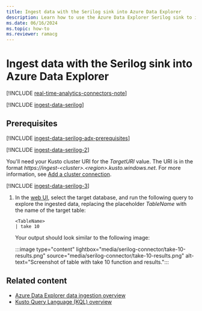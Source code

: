 ```yaml
---
title: Ingest data with the Serilog sink into Azure Data Explorer
description: Learn how to use the Azure Data Explorer Serilog sink to ingest data into your cluster.
ms.date: 06/16/2024
ms.topic: how-to
ms.reviewer: ramacg
---
```

# Ingest data with the Serilog sink into Azure Data Explorer

[!INCLUDE [real-time-analytics-connectors-note](includes/real-time-analytics-connectors-note.md)]

[!INCLUDE [ingest-data-serilog](includes/cross-repo/ingest-data-serilog.md)]

## Prerequisites

[!INCLUDE [ingest-data-serilog-adx-prerequisites](includes/cross-repo/ingest-data-serilog-adx-prerequisites.md)]

[!INCLUDE [ingest-data-serilog-2](includes/cross-repo/ingest-data-serilog-2.md)]

You'll need your Kusto cluster URI for the *TargetURI* value. The URI is in the format *https://ingest-\<cluster>.\<region>.kusto.windows.net*. For more information, see [Add a cluster connection](../../add-cluster-connection.md#add-a-cluster-connection).

[!INCLUDE [ingest-data-serilog-3](includes/cross-repo/ingest-data-serilog-3.md)]

1. In the [web UI](https://dataexplorer.azure.com/), select the target database, and run the following query to explore the ingested data, replacing the placeholder *TableName* with the name of the target table:

    ```kusto
    <TableName>
    | take 10
    ```

    Your output should look similar to the following image:

    :::image type="content" lightbox="media/serilog-connector/take-10-results.png" source="media/serilog-connector/take-10-results.png" alt-text="Screenshot of table with take 10 function and results.":::

## Related content

* [Azure Data Explorer data ingestion overview](ingest-data-overview.md)
* [Kusto Query Language (KQL) overview](kusto/query/index.md)
